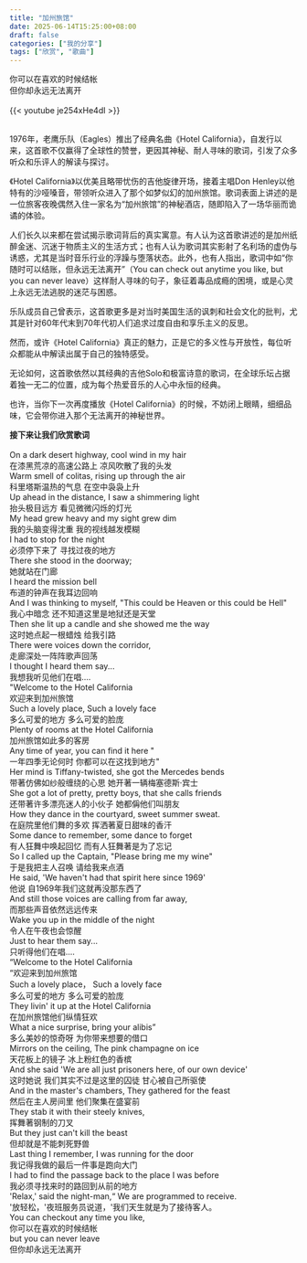 ```yaml
---
title: "加州旅馆"
date: 2025-06-14T15:25:00+08:00
draft: false
categories: ["我的分享"]
tags: ["欣赏", "歌曲"]
---
```

你可以在喜欢的时候结帐\
但你却永远无法离开\
\
{{< youtube je254xHe4dI >}}

\
1976年，老鹰乐队（Eagles）推出了经典名曲《Hotel California》，自发行以来，这首歌不仅赢得了全球性的赞誉，更因其神秘、耐人寻味的歌词，引发了众多听众和乐评人的解读与探讨。

《Hotel California》以优美且略带忧伤的吉他旋律开场，接着主唱Don Henley以他特有的沙哑嗓音，带领听众进入了那个如梦似幻的加州旅馆。歌词表面上讲述的是一位旅客夜晚偶然入住一家名为“加州旅馆”的神秘酒店，随即陷入了一场华丽而诡谲的体验。

人们长久以来都在尝试揭示歌词背后的真实寓意。有人认为这首歌讲述的是加州纸醉金迷、沉迷于物质主义的生活方式；也有人认为歌词其实影射了名利场的虚伪与诱惑，尤其是当时音乐行业的浮躁与堕落状态。此外，也有人指出，歌词中如“你随时可以结账，但永远无法离开”（You can check out anytime you like, but you can never leave）这样耐人寻味的句子，象征着毒品成瘾的困境，或是心灵上永远无法逃脱的迷茫与困惑。

乐队成员自己曾表示，这首歌更多是对当时美国生活的讽刺和社会文化的批判，尤其是针对60年代末到70年代初人们追求过度自由和享乐主义的反思。

然而，或许《Hotel California》真正的魅力，正是它的多义性与开放性，每位听众都能从中解读出属于自己的独特感受。

无论如何，这首歌依然以其经典的吉他Solo和极富诗意的歌词，在全球乐坛占据着独一无二的位置，成为每个热爱音乐的人心中永恒的经典。

也许，当你下一次再度播放《Hotel California》的时候，不妨闭上眼睛，细细品味，它会带你进入那个无法离开的神秘世界。

**接下来让我们欣赏歌词**\
\
On a dark desert highway, cool wind in my hair\
在漆黑荒凉的高速公路上 凉风吹散了我的头发\
Warm smell of colitas, rising up through the air\
科里塔斯温热的气息 在空中袅袅上升\
Up ahead in the distance, I saw a shimmering light\
抬头极目远方 看见微微闪烁的灯光\
My head grew heavy and my sight grew dim\
我的头脑变得沈重 我的视线越发模糊\
I had to stop for the night\
必须停下来了 寻找过夜的地方\
There she stood in the doorway;\
她就站在门廊\
I heard the mission bell\
布道的钟声在我耳边回响\
And I was thinking to myself, "This could be Heaven or this could be Hell"\
我心中暗念 还不知道这里是地狱还是天堂\
Then she lit up a candle and she showed me the way\
这时她点起一根蜡烛 给我引路\
There were voices down the corridor,\
走廊深处一阵阵歌声回荡\
I thought I heard them say...\
我想我听见他们在唱....\
"Welcome to the Hotel California\
欢迎来到加州旅馆\
Such a lovely place, Such a lovely face\
多么可爱的地方 多么可爱的脸庞\
Plenty of rooms at the Hotel California\
加州旅馆如此多的客房\
Any time of year, you can find it here "\
一年四季无论何时 你都可以在这找到地方"\
Her mind is Tiffany-twisted, she got the Mercedes bends\
带著仿佛如纱般缠绕的心思 她开著一辆梅塞德斯‧宾士\
She got a lot of pretty, pretty boys, that she calls friends\
还带著许多漂亮迷人的小伙子 她都偁他们叫朋友\
How they dance in the courtyard, sweet summer sweat.\
在庭院里他们舞的多欢 挥洒著夏日甜味的香汗\
Some dance to remember, some dance to forget\
有人狂舞中唤起回忆 而有人狂舞著是为了忘记\
So I called up the Captain, "Please bring me my wine"\
于是我把主人召唤 请给我来点酒\
He said, 'We haven't had that spirit here since 1969'\
他说 自1969年我们这就再没那东西了\
And still those voices are calling from far away,\
而那些声音依然远远传来\
Wake you up in the middle of the night\
令人在午夜也会惊醒\
Just to hear them say...\
只听得他们在唱....\
“Welcome to the Hotel California\
“欢迎来到加州旅馆\
Such a lovely place， Such a lovely face\
多么可爱的地方 多么可爱的脸庞\
They livin' it up at the Hotel California\
在加州旅馆他们纵情狂欢\
What a nice surprise, bring your alibis”\
多么美妙的惊奇呀 为你带来想要的借口\
Mirrors on the ceiling, The pink champagne on ice\
天花板上的镜子 冰上粉红色的香槟\
And she said 'We are all just prisoners here, of our own device'\
这时她说 我们其实不过是这里的囚徒 甘心被自己所驱使\
And in the master's chambers, They gathered for the feast\
然后在主人房间里 他们聚集在盛宴前\
They stab it with their steely knives,\
挥舞著钢制的刀叉\
But they just can't kill the beast\
但却就是不能刺死野兽\
Last thing I remember, I was running for the door\
我记得我做的最后一件事是跑向大门\
I had to find the passage back to the place I was before\
我必须寻找来时的路回到从前的地方\
'Relax,' said the night-man,“ We are programmed to receive.\
'放轻松，'夜班服务员说道，'我们天生就是为了接待客人。\
You can checkout any time you like,\
你可以在喜欢的时候结帐\
but you can never leave\
但你却永远无法离开
